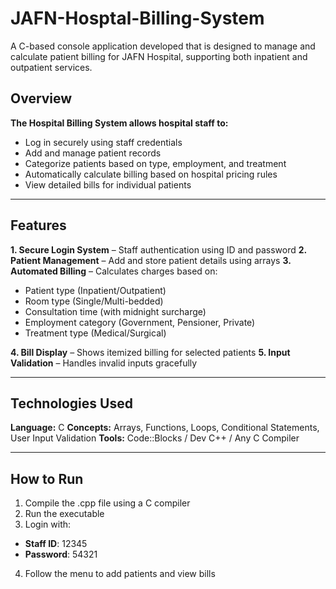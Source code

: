 # JAFN-Hosptal-Billing-System
A C-based console application developed that is designed to manage and calculate patient billing for JAFN Hospital, supporting both inpatient and outpatient services.

## Overview
**The Hospital Billing System allows hospital staff to:**
- Log in securely using staff credentials
- Add and manage patient records
- Categorize patients based on type, employment, and treatment
- Automatically calculate billing based on hospital pricing rules
- View detailed bills for individual patients

---

## Features
**1. Secure Login System** – Staff authentication using ID and password
**2. Patient Management** – Add and store patient details using arrays
**3. Automated Billing** – Calculates charges based on:
- Patient type (Inpatient/Outpatient)
- Room type (Single/Multi-bedded)
- Consultation time (with midnight surcharge)
- Employment category (Government, Pensioner, Private)
- Treatment type (Medical/Surgical)

**4. Bill Display** – Shows itemized billing for selected patients
**5. Input Validation** – Handles invalid inputs gracefully

---

## Technologies Used
**Language:** C
**Concepts:** Arrays, Functions, Loops, Conditional Statements, User Input Validation
**Tools:** Code::Blocks / Dev C++ / Any C Compiler

---

## How to Run
1. Compile the .cpp file using a C compiler
2. Run the executable
3. Login with:
- **Staff ID**: 12345
- **Password**: 54321
4. Follow the menu to add patients and view bills
